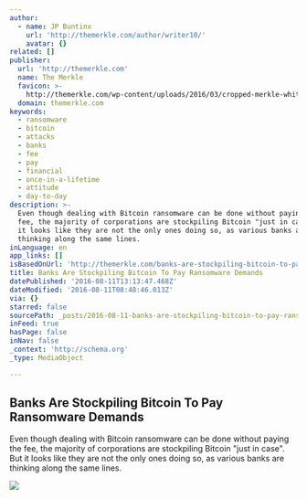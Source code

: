 ```yaml
---
author:
  - name: JP Buntinx
    url: 'http://themerkle.com/author/writer10/'
    avatar: {}
related: []
publisher:
  url: 'http://themerkle.com'
  name: The Merkle
  favicon: >-
    http://themerkle.com/wp-content/uploads/2016/03/cropped-merkle-white-1-192x192.png
  domain: themerkle.com
keywords:
  - ransomware
  - bitcoin
  - attacks
  - banks
  - fee
  - pay
  - financial
  - once-in-a-lifetime
  - attitude
  - day-to-day
description: >-
  Even though dealing with Bitcoin ransomware can be done without paying the
  fee, the majority of corporations are stockpiling Bitcoin "just in case". But
  it looks like they are not the only ones doing so, as various banks are
  thinking along the same lines.
inLanguage: en
app_links: []
isBasedOnUrl: 'http://themerkle.com/banks-are-stockpiling-bitcoin-to-pay-ransomware-demands/'
title: Banks Are Stockpiling Bitcoin To Pay Ransomware Demands
datePublished: '2016-08-11T13:13:47.468Z'
dateModified: '2016-08-11T08:48:46.013Z'
via: {}
starred: false
sourcePath: _posts/2016-08-11-banks-are-stockpiling-bitcoin-to-pay-ransomware-demands.md
inFeed: true
hasPage: false
inNav: false
_context: 'http://schema.org'
_type: MediaObject

---
```

<article style=""><h1>Banks Are Stockpiling Bitcoin To Pay Ransomware Demands</h1><p>Even though dealing with Bitcoin ransomware can be done without paying the fee, the majority of corporations are stockpiling Bitcoin "just in case". But it looks like they are not the only ones doing so, as various banks are thinking along the same lines.</p><img src="http://themerkle.com/wp-content/uploads/2016/08/shutterstock_184950242.jpg" /></article>